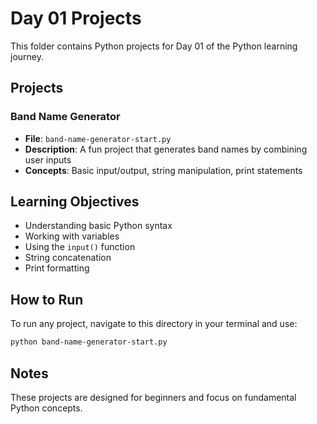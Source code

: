 # Day 01 Projects

This folder contains Python projects for Day 01 of the Python learning journey.

## Projects

### Band Name Generator
- **File**: `band-name-generator-start.py`
- **Description**: A fun project that generates band names by combining user inputs
- **Concepts**: Basic input/output, string manipulation, print statements

## Learning Objectives
- Understanding basic Python syntax
- Working with variables
- Using the `input()` function
- String concatenation
- Print formatting

## How to Run
To run any project, navigate to this directory in your terminal and use:
```bash
python band-name-generator-start.py
```

## Notes
These projects are designed for beginners and focus on fundamental Python concepts.
